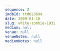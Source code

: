 ```yaml
---
sequence: 2
imdbId: tt0023694
date: 2009-01-10
slug: white-zombie-1932
medium: null
venue: null
venueNotes: null
mediumNotes: null
---
```


